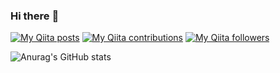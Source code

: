 ### Hi there :clap:

[![My Qiita posts](https://qiita-badge.apiapi.app/s/c-shiraga/posts.svg)](http://qiita.com/c-shiraga)
[![My Qiita contributions](https://qiita-badge.apiapi.app/s/c-shiraga/contributions.svg)](http://qiita.com/c-shiraga)
[![My Qiita followers](https://qiita-badge.apiapi.app/s/c-shiraga/followers.svg)](http://qiita.com/c-shiraga)

![Anurag's GitHub stats](https://github-readme-stats.vercel.app/api?username=CreamCheese-Ja&show_icons=true&theme=merko)
